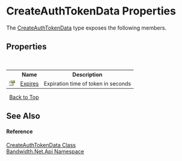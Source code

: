 ﻿# CreateAuthTokenData Properties
 

The <a href ="T_Bandwidth_Net_Api_CreateAuthTokenData.md">CreateAuthTokenData</a> type exposes the following members.


## Properties
&nbsp;<table><tr><th></th><th>Name</th><th>Description</th></tr><tr><td>![Public property](media/pubproperty.gif "Public property")</td><td><a href ="P_Bandwidth_Net_Api_CreateAuthTokenData_Expires.md">Expires</a></td><td>
Expiration time of token in seconds</td></tr></table>&nbsp;
<a href="#createauthtokendata-properties">Back to Top</a>

## See Also


#### Reference
<a href ="T_Bandwidth_Net_Api_CreateAuthTokenData.md">CreateAuthTokenData Class</a><br /><a href ="N_Bandwidth_Net_Api.md">Bandwidth.Net.Api Namespace</a><br />